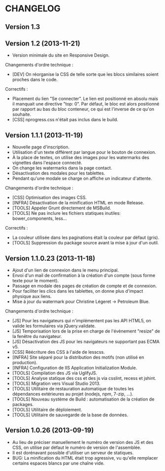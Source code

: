 CHANGELOG
=========

Version 1.3
-----------

Version 1.2 (2013-11-21)
------------------------

* Version minimale du site en Responsive Design.

Changements d'ordre technique :

* [DEV] On réorganise la CSS de telle sorte que les blocs similaires soient proches dans le code.

Correctifs :

* Placement du lien "Se connecter". Le lien est positionné en absolu mais il manquait
  une directive "top: 0". Par défaut, le bloc est alors positionné par rapport au bas
  du bloc conteneur, ce qui est l'inverse de ce qu'on souhaite.
* [CSS] nprogress.css n'était pas inclus dans le build.

Version 1.1.1 (2013-11-19)
--------------------------

* Nouvelle page d'inscription.
* Utilisation d'un texte différent par langue pour le bouton de connexion.
* À la place de textes, on utilise des images pour les watermarks des vignettes
  dans l'espace connecté.
* On change les watermarks dans la page contact.
* Désactivation des modales pour les tablettes.
* Pendant qu'une modale se charge on affiche un indicateur d'attente.

Changements d'ordre technique :

* [CSS] Optimisation des images CSS.
* [INFRA] Désactivation de la minification HTML en mode Release.
* [TOOLS] Appeler Grunt directement de MSBuild.
* [TOOLS] Ne pas inclure les fichiers statiques inutiles: bower_components, less...

Correctifs :

* La couleur utilisée dans les paginations était la couleur par défaut (gris).
* [TOOLS] Suppression du package source avant la mise à jour d'un outil.

Version 1.1.0.23 (2013-11-18)
-----------------------------

* Ajout d'un lien de connexion dans le menu principal.
* Envoi d'un mail de confirmation à la création d'un compte (sous forme texte pour le moment).
* Passage en modale des pages de création de compte et de connexion.
* Pour faciliter les clics dans les tablettes, on donne plus d'impact physique aux liens.
* Mise à jour du watermark pour Christine Légeret -> Petroleum Blue.

Changements d'ordre technique :

* [JS] Pour les navigateurs qui n'implémentent pas les API HTML5,
       on valide les formulaires via jQuery.validate.
* [JS] Temporisation lors de la prise en charge de l'évènement "resize" de la fenêtre du navigateur.
* [JS] Désactivation des JS pour les navigateurs ne supportant pas ECMA v5.
* [CSS] Réécriture des CSS à l'aide de lesscss.
* [INFRA] Site séparé pour la distribution des motifs (non utilisé en production).
* [INFRA] Configuration de IIS Application Initialization Module.
* [TOOLS] Compilation des JS via UglifyJS.
* [TOOLS] Analyse statique des css et des js via csslint, recess et jshint.
* [TOOLS] Migration vers Visual Studio 2013.
* [TOOLS] Utilitaire de restauration automatique de toutes les dépendances
          extérieures au projet (nodejs, npm, 7-zip, ...).
* [TOOLS] Nouveau système de Build : automatisation de la création de packages.
* [TOOLS] Utilitaire de déploiement.
* [TOOLS] Utilitaire de sauvegarde de la base de données.

Version 1.0.26 (2013-09-19)
---------------------------

* Au lieu de préciser manuellement le numéro de version des JS et des CSS, on utilise par défaut
  le numéro de version de l'assemblée.
* Il est dorénavant possible d'utiliser un serveur de statiques.
* BUG: La minification du HTML était trop agressive, vu qu'elle remplacer certains espaces blancs
  par une chaîne vide.
